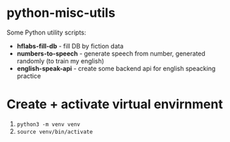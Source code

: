# python-misc-utils
Some Python utility scripts:
* **hflabs-fill-db** - fill DB by fiction data
* **numbers-to-speech** - generate speech from number, generated randomly (to train my english)
* **english-speak-api** - create some backend api for english speacking practice


# Create + activate virtual envirnment

1. `python3 -m venv venv`
1. `source venv/bin/activate`
